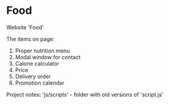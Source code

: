 # Food
Website 'Food'

The items on page:
1. Proper nutrition menu
2. Modal window for contact
3. Calorie calculator
4. Price
5. Delivery order
6. Promotion calendar

Project notes:
'js/scripts' - folder with old versions of 'script.js'
